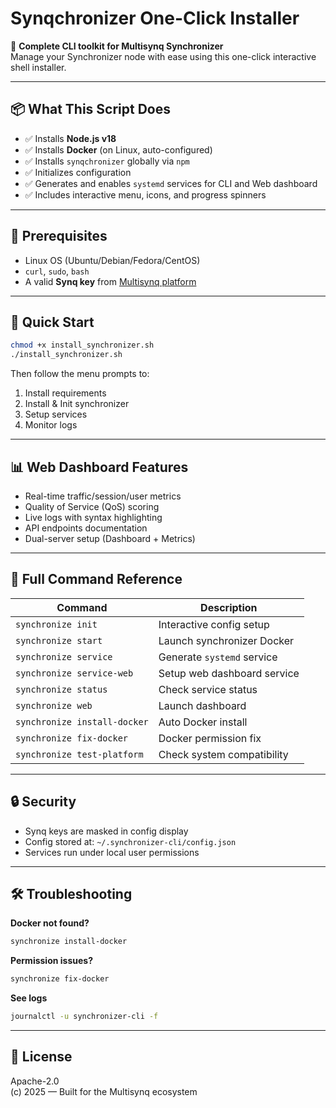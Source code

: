 # Synqchronizer One-Click Installer

🚀 **Complete CLI toolkit for Multisynq Synchronizer**  
Manage your Synchronizer node with ease using this one-click interactive shell installer.

---

## 📦 What This Script Does

- ✅ Installs **Node.js v18**
- ✅ Installs **Docker** (on Linux, auto-configured)
- ✅ Installs `synqchronizer` globally via `npm`
- ✅ Initializes configuration
- ✅ Generates and enables `systemd` services for CLI and Web dashboard
- ✅ Includes interactive menu, icons, and progress spinners

---

## 🔧 Prerequisites

- Linux OS (Ubuntu/Debian/Fedora/CentOS)
- `curl`, `sudo`, `bash`
- A valid **Synq key** from [Multisynq platform](https://multisynq.io)

---

## 🚀 Quick Start

```bash
chmod +x install_synchronizer.sh
./install_synchronizer.sh
```

Then follow the menu prompts to:
1. Install requirements
2. Install & Init synchronizer
3. Setup services
4. Monitor logs

---

## 📊 Web Dashboard Features

- Real-time traffic/session/user metrics
- Quality of Service (QoS) scoring
- Live logs with syntax highlighting
- API endpoints documentation
- Dual-server setup (Dashboard + Metrics)

---

## 📘 Full Command Reference

| Command | Description |
|--------|-------------|
| `synchronize init` | Interactive config setup |
| `synchronize start` | Launch synchronizer Docker |
| `synchronize service` | Generate `systemd` service |
| `synchronize service-web` | Setup web dashboard service |
| `synchronize status` | Check service status |
| `synchronize web` | Launch dashboard |
| `synchronize install-docker` | Auto Docker install |
| `synchronize fix-docker` | Docker permission fix |
| `synchronize test-platform` | Check system compatibility |

---

## 🔒 Security

- Synq keys are masked in config display
- Config stored at: `~/.synchronizer-cli/config.json`
- Services run under local user permissions

---

## 🛠️ Troubleshooting

**Docker not found?**
```bash
synchronize install-docker
```

**Permission issues?**
```bash
synchronize fix-docker
```

**See logs**
```bash
journalctl -u synchronizer-cli -f
```

---

## 📄 License

Apache-2.0  
(c) 2025 — Built for the Multisynq ecosystem

